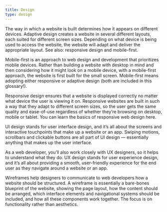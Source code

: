 ```yaml
---
title: Design
type: design
---
```


The way in which a website is built determines how it appears on different devices. Adaptive design creates a website
in several different layouts, each suited for different screen sizes. Depending on what device is being used to access
the website, the website will adapt and deliver the appropriate layout. See also: responsive design and mobile-first.

Mobile-first is an approach to web design and development that prioritizes mobile devices. Rather than building a
website with desktop in mind and then considering how it might look on a mobile device, with a mobile-first approach,
the website is first built for the small screen. Mobile-first means adopting either responsive or adaptive design (both
are included in this glossary!).

Responsive design ensures that a website is displayed correctly no matter what device the user is viewing it on.
Responsive websites are built in such a way that they adapt to different screen sizes, so the user gets the same
quality and ease-of-use regardless of whether they’re browsing on desktop, mobile or tablet. You can learn the basics
of responsive web design here.

UI design stands for user interface design, and it’s all about the screens and interactive touchpoints that make up a
website or an app. Swiping motions, scrollbars and clickable buttons are all part of UI design — essentially anything
that makes up the user interface.

As a web developer, you’ll also work closely with UX designers, so it helps to understand what they do. UX design
stands for user experience design, and it’s all about providing a smooth, user-friendly experience for the end user as
they navigate around a website or an app.

Wireframes help designers to communicate to web developers how a website should be structured. A wireframe is
essentially a bare-bones blueprint of the website, showing the page layout, how the content should be arranged, which
interface elements and navigational systems should be included, and how all these components work together. The focus
is on functionality rather than aesthetics.
